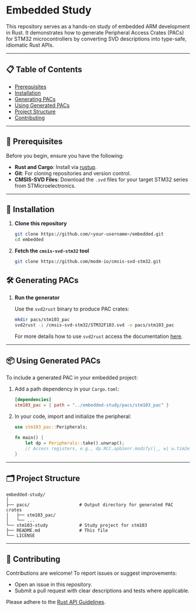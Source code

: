 # Embedded Study

This repository serves as a hands-on study of embedded ARM development in Rust. It demonstrates how to generate Peripheral Access Crates (PACs) for STM32 microcontrollers by converting SVD descriptions into type-safe, idiomatic Rust APIs.

---

## 📋 Table of Contents

- [Prerequisites](#-prerequisites)
- [Installation](#-installation)
- [Generating PACs](#-generating-pacs)
- [Using Generated PACs](#-using-generated-pacs)
- [Project Structure](#-project-structure)
- [Contributing](#-contributing)

---

## 🔧 Prerequisites

Before you begin, ensure you have the following:

- **Rust and Cargo**: Install via [rustup](https://rustup.rs/).
- **Git**: For cloning repositories and version control.
- **CMSIS-SVD Files**: Download the `.svd` files for your target STM32 series from STMicroelectronics.

---

## 🚀 Installation

1. **Clone this repository**

   ```bash
   git clone https://github.com/<your-username>/embedded.git
   cd embedded
   ```

2. **Fetch the `cmsis-svd-stm32` tool**

   ```bash
   git clone https://github.com/modm-io/cmsis-svd-stm32.git
   ```

## 🛠️ Generating PACs

1. **Run the generator**

   Use the `svd2rust` binary to produce PAC crates:
   
   ```bash
   mkdir pacs/stm103_pac
   svd2rust -i /cmsis-svd-stm32/STM32F103.svd -o pacs/stm103_pac
   ```

    For more details how to use `svd2rust` access the documentation [here](https://docs.rs/svd2rust/latest/svd2rust/).

---

## 📦 Using Generated PACs

To include a generated PAC in your embedded project:

1. Add a path dependency in your `Cargo.toml`:

   ```toml
   [dependencies]
   stm103_pac = { path = "../embedded-study/pacs/stm103_pac" }
   ```

2. In your code, import and initialize the peripheral:

   ```rust
   use stm103_pac::Peripherals;

   fn main() {
       let dp = Peripherals::take().unwrap();
       // Access registers, e.g., dp.RCC.apb1enr.modify(|_, w| w.tim2en().enabled());
   }
   ```

---

## 🗂️ Project Structure

```
embedded-study/
│
├── pacs/                   # Output directory for generated PAC crates
│   ├── stm103_pac/
│   └── ...
└── stm103-study            # Study project for stm103
├── README.md               # This file
└── LICENSE
```

---

## 🤝 Contributing

Contributions are welcome! To report issues or suggest improvements:

- Open an issue in this repository.
- Submit a pull request with clear descriptions and tests where applicable.

Please adhere to the [Rust API Guidelines](https://rust-lang.github.io/api-guidelines/).

